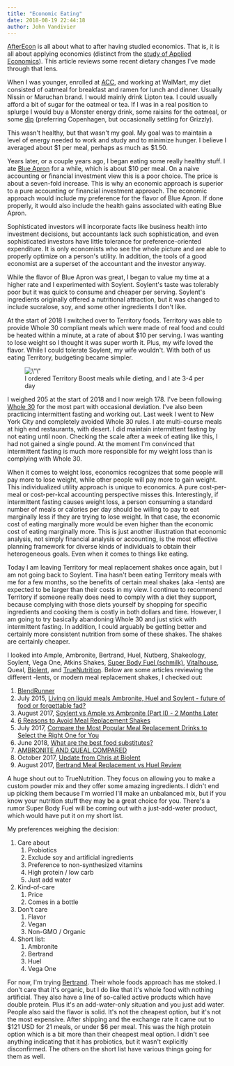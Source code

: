 ```yaml
---
title: "Economic Eating"
date: 2018-08-19 22:44:18
author: John Vandivier
---
```




<!-- wp:paragraph -->
<p><a href=\"http://www.afterecon.com/\">AfterEcon</a> is all about what to after having studied economics. That is, it is all about applying economics (distinct from the <a href=\"https://en.wikipedia.org/w/index.php?title=Applied_economics&amp;oldid=852805361\">study of Applied Economics</a>). This article reviews some recent dietary changes I've made through that lens.</p>
<!-- /wp:paragraph -->

<!-- wp:paragraph -->
<p>When I was younger, enrolled at <a href=\"http://www.austincc.edu/\">ACC</a>, and working at WalMart, my diet consisted of oatmeal for breakfast and ramen for lunch and dinner. Usually Nissin or Maruchan brand. I would mainly drink Lipton tea. I could usually afford a bit of sugar for the oatmeal or tea. If I was in a real position to splurge I would buy a Monster energy drink, some raisins for the oatmeal, or some <a href=\"https://en.wikipedia.org/wiki/Dipping_tobacco\">dip</a> (preferring Copenhagen, but occasionally settling for Grizzly).</p>
<!-- /wp:paragraph -->

<!-- wp:paragraph -->
<p>This wasn't healthy, but that wasn't my goal. My goal was to maintain a level of energy needed to work and study and to minimize hunger. I believe I averaged about $1 per meal, perhaps as much as $1.50.</p>
<!-- /wp:paragraph -->

<!-- wp:paragraph -->
<p>Years later, or a couple years ago, I began eating some really healthy stuff. I ate <a href=\"https://www.blueapron.com/\">Blue Apron</a> for a while, which is about $10 per meal. On a naive accounting or financial investment view this is a poor choice. The price is about a seven-fold increase. This is why an economic approach is superior to a pure accounting or financial investment approach. The economic approach would include my preference for the flavor of Blue Apron. If done properly, it would also include the health gains associated with eating Blue Apron.</p>
<!-- /wp:paragraph -->

<!-- wp:paragraph -->
<p>Sophisticated investors will incorporate facts like business health into investment decisions, but accountants lack such sophistication, and even sophisticated investors have little tolerance for preference-oriented expenditure. It is only economists who see the whole picture and are able to properly optimize on a person's utility. In addition, the tools of a good economist are a superset of the accountant and the investor anyway.</p>
<!-- /wp:paragraph -->

<!-- wp:paragraph -->
<p>While the flavor of Blue Apron was great, I began to value my time at a higher rate and I experimented with Soylent. Soylent's taste was tolerably poor but it was quick to consume and cheaper per serving. Soylent's ingredients originally offered a nutritional attraction, but it was changed to include sucralose, soy, and some other ingredients I don't like.</p>
<!-- /wp:paragraph -->

<!-- wp:paragraph -->
<p>At the start of 2018 I switched over to Territory foods. Territory was able to provide Whole 30 compliant meals which were made of real food and could be heated within a minute, at a rate of about $10 per serving. I was wanting to lose weight so I thought it was super worth it. Plus, my wife loved the flavor. While I could tolerate Soylent, my wife wouldn't. With both of us eating Territory, budgeting became simpler.</p>
<!-- /wp:paragraph -->

<!-- wp:image {\"id\":6706} -->
<figure class=\"wp-block-image\"><img src=\"http://www.afterecon.com/wp-content/uploads/2018/08/territory-food.png\" alt=\"\" class=\"wp-image-6706\"/><figcaption>I ordered Territory Boost meals while dieting, and I ate 3-4 per day</figcaption></figure>
<!-- /wp:image -->

<!-- wp:paragraph -->
<p>I weighed 205 at the start of 2018 and I now weigh 178. I've been following <a href=\"https://whole30.com/\">Whole 30</a> for the most part with occasional deviation. I've also been practicing intermittent fasting and working out. Last week I went to New York City and completely avoided Whole 30 rules. I ate multi-course meals at high end restaurants, with desert. I did maintain intermittent fasting by not eating until noon. Checking the scale after a week of eating like this, I had not gained a single pound. At the moment I'm convinced that intermittent fasting is much more responsible for my weight loss than is complying with Whole 30.</p>
<!-- /wp:paragraph -->

<!-- wp:paragraph -->
<p>When it comes to weight loss, economics recognizes that some people will pay more to lose weight, while other people will pay more to gain weight. This individualized utility approach is unique to economics. A pure cost-per-meal or cost-per-kcal accounting perspective misses this. Interestingly, if intermittent fasting causes weight loss, a person consuming a standard number of meals or calories per day should be willing to pay to eat marginally less if they are trying to lose weight. In that case, the economic cost of eating marginally more would be even higher than the economic cost of eating marginally more. This is just another illustration that economic analysis, not simply financial analysis or accounting, is the most effective planning framework for diverse kinds of individuals to obtain their heterogeneous goals. Even when it comes to things like eating.</p>
<!-- /wp:paragraph -->

<!-- wp:paragraph -->
<p>Today I am leaving Territory for meal replacement shakes once again, but I am not going back to Soylent. Tina hasn't been eating Territory meals with me for a few months, so the benefits of certain meal shakes (aka -lents) are expected to be larger than their costs in my view. I continue to recommend Territory if someone really does need to comply with a diet they support, because complying with those diets yourself by shopping for specific ingredients and cooking them is costly in both dollars and time. However, I am going to try basically abandoning Whole 30 and just stick with intermittent fasting. In addition, I could arguably be getting better and certainly more consistent nutrition from some of these shakes. The shakes are certainly cheaper.</p>
<!-- /wp:paragraph -->

<!-- wp:paragraph -->
<p>I looked into Ample, Ambronite, Bertrand, Huel, Nutberg, Shakeology, Soylent, Vega One, Atkins Shakes, <a href=\"http://superbodyfuel.com/blog/june-2018-update/\">Super Body Fuel (schmilk)</a>, <a href=\"https://vitalhouse.co/pages/nutrition\">Vitalhouse</a>, Queal, <a href=\"https://biolent.ca/products/biolent-flex\">Biolent</a>, and <a href=\"https://truenutrition.com/\">TrueNutrition</a>. Below are some articles reviewing the different -lents, or modern meal replacement shakes, I checked out:<br/></p>
<!-- /wp:paragraph -->

<!-- wp:list {\"ordered\":true} -->
<ol><li><a href=\"https://www.blendrunner.com/\">BlendRunner</a></li><li>July 2015, <a href=\"https://www.youtube.com/watch?v=T_UxOi-p6oI\">Living on liquid meals Ambronite, Huel and Soylent - future of food or forgettable fad?</a></li><li>August 2017, <a href=\"https://www.reddit.com/r/soylent/comments/6e9zd6/soylent_vs_ample_vs_ambronite_part_ii_2_months/\">Soylent vs Ample vs Ambronite (Part II) - 2 Months Later</a></li><li><a href=\"https://draxe.com/meal-replacement-shakes/\">6 Reasons to Avoid Meal Replacement Shakes</a></li><li>July 2017, <a href=\"https://lifehacker.com/compare-the-most-popular-meal-replacement-drinks-to-sel-1796775734\">Compare the Most Popular Meal Replacement Drinks to Select the Right One for You</a></li><li>June 2018, <a href=\"https://www.slant.co/topics/1426/~food-substitutes\">What are the best food substitutes?</a></li><li><a href=\"https://queal.com/ambronite-queal-compared/\">AMBRONITE AND QUEAL COMPARED</a></li><li>October 2017, <a href=\"https://www.reddit.com/r/Biolent/comments/787izv/update_from_chris_at_biolent/\">Update from Chris at Biolent</a></li><li>August 2017, <a href=\"https://www.youtube.com/watch?v=nEFZT8D9EOg\">Bertrand Meal Replacement vs Huel Review</a></li></ol>
<!-- /wp:list -->

<!-- wp:paragraph -->
<p>A huge shout out to TrueNutrition. They focus on allowing you to make a custom powder mix and they offer some amazing ingredients. I didn't end up picking them because I'm worried I'll make an unbalanced mix, but if you know your nutrition stuff they may be a great choice for you. There's a rumor Super Body Fuel will be coming out with a just-add-water product, which would have put it on my short list.</p>
<!-- /wp:paragraph -->

<!-- wp:paragraph -->
<p>My preferences weighing the decision:</p>
<!-- /wp:paragraph -->

<!-- wp:list {\"ordered\":true} -->
<ol><li>Care about<ol><li>Probiotics</li><li>Exclude soy and artificial ingredients</li><li>Preference to non-synthesized vitamins</li><li>High protein / low carb</li><li>Just add water</li></ol></li><li>Kind-of-care<ol><li>Price</li><li>Comes in a bottle</li></ol></li><li>Don't care<ol><li>Flavor</li><li>Vegan</li><li>Non-GMO / Organic</li></ol></li><li>Short list:<ol><li>Ambronite</li><li> Bertrand </li><li>Huel<br/></li><li> Vega One </li></ol></li></ol>
<!-- /wp:list -->

<!-- wp:paragraph -->
<p>For now, I'm trying <a href=\"http://bertrand.bio\">Bertrand</a>. Their whole foods approach has me stoked. I don't care that it's organic, but I do like that it's whole food with nothing artificial. They also have a line of so-called active products which have double protein. Plus it's an add-water-only situation and you just add water. People also said the flavor is solid. It's not the cheapest option, but it's not the most expensive. After shipping and the exchange rate it came out to $121 USD for 21 meals, or under $6 per meal. This was the high protein option which is a bit more than their cheapest meal option. I didn't see anything indicating that it has probiotics, but it wasn't explicitly disconfirmed. The others on the short list have various things going for them as well.</p>
<!-- /wp:paragraph -->